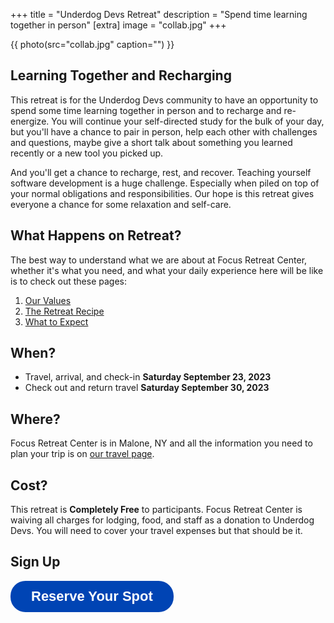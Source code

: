 +++
title = "Underdog Devs Retreat"
description = "Spend time learning together in person"
[extra]
image = "collab.jpg"
+++

{{ photo(src="collab.jpg" caption="") }}

## Learning Together and Recharging

This retreat is for the Underdog Devs community to have an opportunity to spend some time learning together in person and to recharge and re-energize. You will continue your self-directed study for the bulk of your day, but you'll have a chance to pair in person, help each other with challenges and questions, maybe give a short talk about something you learned recently or a new tool you picked up.

And you'll get a chance to recharge, rest, and recover. Teaching yourself software development is a huge challenge. Especially when piled on top of your normal obligations and responsibilities. Our hope is this retreat gives everyone a chance for some relaxation and self-care.

## What Happens on Retreat?

The best way to understand what we are about at Focus Retreat Center, whether it's what you need, and what your daily experience here will be like is to check out these pages:

1. [Our Values](/values/)
1. [The Retreat Recipe](/recipe/)
1. [What to Expect](/what-to-expect/)
   

## When?

- Travel, arrival, and check-in **Saturday September 23, 2023**
- Check out and return travel **Saturday September 30, 2023**

## Where?

Focus Retreat Center is in Malone, NY and all the information you need to plan your trip is on [our travel page](/travel/).

## Cost?

This retreat is **Completely Free** to participants. Focus Retreat Center is waiving all charges for lodging, food, and staff as a donation to Underdog Devs. You will need to cover your travel expenses but that should be it.

## Sign Up

<a style="display:inline-block;text-decoration:none;background-color:#0044B4;color:#ffffff;cursor:pointer;font-family:Helvetica,Arial,sans-serif;font-size:22px;line-height:50px;text-align:center;margin:0;height:50px;padding:0px 33px;border-radius:24px;max-width:100%;white-space:nowrap;overflow:hidden;text-overflow:ellipsis;font-weight:bold;-webkit-font-smoothing:antialiased;-moz-osx-font-smoothing:grayscale;" href="" onclick="window.enrollsy.openWidget({type:'ENROLL',slug:'focus-retreat-center',urlOptions:'%7B%22lId%22:%22cl6w7sr5i3h5m0706s5dv3ln9%22,%22pId%22:%22clkvqlrys22jp08666z7s89tq%22%7D'});return false;">Reserve Your Spot</a> <script>!function(n,e){var t,s;n.enrollsy||(n.enrollsy={},n.enrollsy._c=[],["init"].forEach(function(e){n.enrollsy[e]=function(){n.enrollsy._c.push([e,arguments])}}),(t=e.createElement("script")).type="text/javascript",t.async=!0,t.src="https://assets.enrollsy.com/external/widget.js",(s=e.getElementsByTagName("script")[0]).parentNode.insertBefore(t,s))}(window,document),window.setTimeout(function(){window.enrollsy.init()},1e3);</script>
